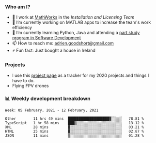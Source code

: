 ### Who am I?

<!--
**goodshort/goodshort** is a ✨ _special_ ✨ repository because its `README.md` (this file) appears on your GitHub profile.
-->

- 💼 I work at [MathWorks](https://www.mathworks.com/) in the _Installation and Licensing Team_
- 🔭 I’m currently working on MATLAB apps to increase the team's work efficiency
- 🌱 I’m currently learning Python, Java and attending a [part study program in Software Development](https://www.goodshort.me/who-am-i/studies#higher-diploma-in-software-development)
- 📫 How to reach me: adrien.goodshort@gmail.com
- ⚡ Fun fact: Just bought a house in Ireland

### Projects

- I use this [project page](https://github.com/users/goodshort/projects/1) as a tracker for my 2020 projects and things I have to do.
- Flying FPV drones

### 📊 Weekly development breakdown

<!--START_SECTION:waka-->
```text
Week: 05 February, 2021 - 12 February, 2021

Other        11 hrs 49 mins  ███████████████████▓░░░░░   78.81 % 
TypeScript   1 hr 58 mins    ███▒░░░░░░░░░░░░░░░░░░░░░   13.12 % 
XML          28 mins         ▓░░░░░░░░░░░░░░░░░░░░░░░░   03.21 % 
HTML         25 mins         ▓░░░░░░░░░░░░░░░░░░░░░░░░   02.87 % 
JSON         11 mins         ▒░░░░░░░░░░░░░░░░░░░░░░░░   01.28 % 
```
<!--END_SECTION:waka-->
